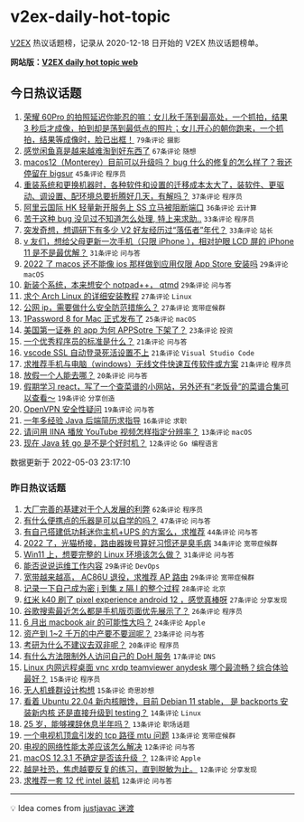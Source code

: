 # v2ex-daily-hot-topic

[V2EX](https://www.v2ex.com/) 热议话题榜，记录从 2020-12-18 日开始的 V2EX 热议话题榜单。

**网站版：[V2EX daily hot topic web](https://boojack.github.io/v2ex-daily-hot-topic-web/)**

## 今日热议话题

<!-- TODAY BEGIN -->

1. [荣耀 60Pro 的拍照延迟你能忍的嘛：女儿秋千荡到最高处，一个抓拍，结果 3 秒后才成像，拍到却是荡到最低点的照片；女儿开心的朝你跑来，一个抓拍，结果等成像时，脸已出框！](https://www.v2ex.com/t/850593) `79条评论` `摄影`
1. [感觉闲鱼真是越来越难淘到好东西了](https://www.v2ex.com/t/850590) `67条评论` `随想`
1. [macos12（Monterey）目前可以升级吗？ bug 什么的修复的怎么样了？我还停留在 bigsur](https://www.v2ex.com/t/850584) `45条评论` `程序员`
1. [重装系统和更换机器时，各种软件和设置的迁移成本太大了，装软件、更驱动、调设置、配环境总要折腾好几天，有解吗？](https://www.v2ex.com/t/850659) `37条评论` `程序员`
1. [阿里云国际 HK 轻量新开服务上 SS 立马被阻断端口](https://www.v2ex.com/t/850663) `36条评论` `云计算`
1. [苦于这种 bug 没见过不知道怎么处理, 特上来求助..](https://www.v2ex.com/t/850619) `33条评论` `程序员`
1. [突发奇想，想调研下有多少 V2 好友经历过“落伍者”年代？](https://www.v2ex.com/t/850635) `33条评论` `站长`
1. [v 友们，想给父母更新一次手机（只限 iPhone ），相对护眼 LCD 屏的 iPhone 11 是不是最优解？](https://www.v2ex.com/t/850664) `31条评论` `问与答`
1. [2022 了 macos 还不能像 ios 那样做到应用仅限 App Store 安装吗](https://www.v2ex.com/t/850676) `29条评论` `macOS`
1. [新装个系统，本来想安个 notpad++， qtmd](https://www.v2ex.com/t/850657) `29条评论` `问与答`
1. [求个 Arch Linux 的详细安装教程](https://www.v2ex.com/t/850666) `27条评论` `Linux`
1. [公网 ip，需要做什么安全防范措施么？](https://www.v2ex.com/t/850616) `27条评论` `宽带症候群`
1. [1Password 8 for Mac 正式发布了](https://www.v2ex.com/t/850700) `25条评论` `macOS`
1. [美国第一证券 的 app 为何 APPSotre 下架了？](https://www.v2ex.com/t/850588) `23条评论` `投资`
1. [一个优秀程序员的标准是什么？](https://www.v2ex.com/t/850683) `21条评论` `问与答`
1. [vscode SSL 自动登录死活设置不上](https://www.v2ex.com/t/850638) `21条评论` `Visual Studio Code`
1. [求推荐手机与电脑（windows）无线文件快速互传软件或方案](https://www.v2ex.com/t/850625) `21条评论` `程序员`
1. [放假一个人能去哪？](https://www.v2ex.com/t/850640) `20条评论` `问与答`
1. [假期学习 react，写了一个查菜谱的小网站，另外还有“老饭骨”的菜谱合集可以查看～](https://www.v2ex.com/t/850677) `19条评论` `分享创造`
1. [OpenVPN 安全性疑问](https://www.v2ex.com/t/850674) `19条评论` `问与答`
1. [一年多经验 Java 后端简历求指导](https://www.v2ex.com/t/850682) `16条评论` `求职`
1. [请问用 IINA 播放 YouTube 视频怎样指定分辨率？](https://www.v2ex.com/t/850594) `13条评论` `macOS`
1. [现在 Java 转 go 是不是个好时机？](https://www.v2ex.com/t/850704) `12条评论` `Go 编程语言`

数据更新于 2022-05-03 23:17:10

<!-- TODAY END -->

### 昨日热议话题

<!-- YESTERDAY BEGIN -->

1. [大厂完善的基建对于个人发展的利弊](https://www.v2ex.com/t/850515) `62条评论` `程序员`
1. [有什么便携点的乐器是可以自学的吗？](https://www.v2ex.com/t/850472) `47条评论` `问与答`
1. [有自己搭建低功耗迷你主机+UPS 的方案么，求推荐](https://www.v2ex.com/t/850467) `44条评论` `问与答`
1. [2022 了，光猫桥接，路由器拨号算好习惯还是臭毛病](https://www.v2ex.com/t/850519) `34条评论` `宽带症候群`
1. [Win11 上，想要完整的 Linux 环境该怎么做？](https://www.v2ex.com/t/850464) `31条评论` `问与答`
1. [能否说说运维工作内容](https://www.v2ex.com/t/850507) `29条评论` `DevOps`
1. [宽带越来越高， AC86U 退役，求推荐 AP 路由](https://www.v2ex.com/t/850514) `29条评论` `宽带症候群`
1. [记录一下自己成为密 j 到集 z 隔 l 的整个过程](https://www.v2ex.com/t/850478) `28条评论` `北京`
1. [红米 k40 刷了 pixel experience android 12 ，感觉真棒呀](https://www.v2ex.com/t/850511) `27条评论` `分享发现`
1. [谷歌搜索最近怎么都是手机版页面优先展示了？](https://www.v2ex.com/t/850476) `26条评论` `程序员`
1. [6 月出 macbook air 的可能性大吗？](https://www.v2ex.com/t/850460) `24条评论` `Apple`
1. [资产到 1~2 千万的中产要不要润呢？](https://www.v2ex.com/t/850477) `23条评论` `问与答`
1. [考研为什么不建议去双非呢？](https://www.v2ex.com/t/850540) `20条评论` `程序员`
1. [有什么方法限制外人访问自己的 DoH 服务](https://www.v2ex.com/t/850493) `17条评论` `DNS`
1. [Linux 内网远程桌面 vnc xrdp teamviewer anydesk 哪个最流畅？综合体验最好？](https://www.v2ex.com/t/850475) `15条评论` `程序员`
1. [无人机蜂群设计构想](https://www.v2ex.com/t/850468) `15条评论` `奇思妙想`
1. [看着 Ubuntu 22.04 新内核眼馋，目前 Debian 11 stable， 是 backports 安装新内核 还是直接升级到 testing？](https://www.v2ex.com/t/850563) `14条评论` `Linux`
1. [25 岁，能够裸辞休息半年吗？](https://www.v2ex.com/t/850577) `13条评论` `职场话题`
1. [一个电视机顶盒引发的 tcp 路径 mtu 问题](https://www.v2ex.com/t/850496) `13条评论` `宽带症候群`
1. [电视的网络性能太差应该怎么解决](https://www.v2ex.com/t/850571) `12条评论` `问与答`
1. [macOS 12.3.1 不确定是否该升级 ？](https://www.v2ex.com/t/850536) `12条评论` `Apple`
1. [越是社恐，焦虑越要反复的练习，直到脱敏为止。](https://www.v2ex.com/t/850504) `12条评论` `分享发现`
1. [求推荐一套 12 代 intel 装机](https://www.v2ex.com/t/850492) `12条评论` `问与答`

<!-- YESTERDAY END -->

---

💡 Idea comes from [justjavac 迷渡](https://github.com/justjavac/)
